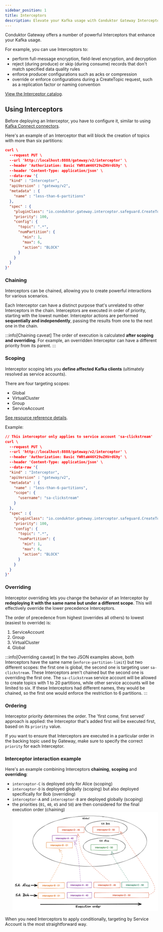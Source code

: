 ```yaml
---
sidebar_position: 1
title: Interceptors
description: Elevate your Kafka usage with Conduktor Gateway Interceptors
---
```


Conduktor Gateway offers a number of powerful Interceptors that enhance your Kafka usage.

For example, you can use Interceptors to:

- perform full-message encryption, field-level encryption, and decryption
- reject (during produce) or skip (during consume) records that don't match specified data quality rules
- enforce producer configurations such as acks or compression
- override or enforce configurations during a CreateTopic request, such as a replication factor or naming convention

 [View the Interceptor catalog](/gateway/category/interceptor-catalog/).

## Using Interceptors

Before deploying an Interceptor, you have to configure it, similar to using [Kafka Connect connectors](/platform/navigation/console/kafka-connect/#add-a-connector).

Here's an example of an Interceptor that will block the creation of topics with more than six partitions:

````json
curl \
  --request PUT \
  --url 'http://localhost:8888/gateway/v2/interceptor' \
  --header 'Authorization: Basic YWRtaW46Y29uZHVrdG9y' \
  --header 'Content-Type: application/json' \
  --data-raw '{
  "kind" : "Interceptor",
  "apiVersion" : "gateway/v2",
  "metadata" : {
    "name" : "less-than-6-partitions"
  },
  "spec" : {
    "pluginClass": "io.conduktor.gateway.interceptor.safeguard.CreateTopicPolicyPlugin",
    "priority": 100,
    "config": {
      "topic": ".*",
      "numPartition": {
        "min": 1,
        "max": 6,
        "action": "BLOCK"
      }
    }
  }
}'
````

### Chaining

Interceptors can be chained, allowing you to create powerful interactions for various scenarios.

Each Interceptor can have a distinct purpose that's unrelated to other Interceptors in the chain. Interceptors are executed in order of priority, starting with the lowest number. Interceptor actions are performed **sequentially and independently**, passing the results from one to the next one in the chain.

:::info[Chaining caveat]
The order of execution is calculated **after scoping and overriding**. For example, an overridden Interceptor can have a different priority from its parent.
:::

### Scoping

Interceptor scoping lets you **define affected Kafka clients** (ultimately resolved as service accounts).

There are four targeting scopes:

- Global
- VirtualCluster
- Group
- ServiceAccount  

[See resource reference details](/gateway/reference/resources-reference/#interceptor-targeting).

Example:

````json
// This interceptor only applies to service account 'sa-clickstream'
curl \
  --request PUT \
  --url 'http://localhost:8888/gateway/v2/interceptor' \
  --header 'Authorization: Basic YWRtaW46Y29uZHVrdG9y' \
  --header 'Content-Type: application/json' \
  --data-raw '{
  "kind" : "Interceptor",
  "apiVersion" : "gateway/v2",
  "metadata" : {
    "name" : "less-than-6-partitions",
    "scope": {
      "username": "sa-clickstream"
    }
  },
  "spec" : {
    "pluginClass": "io.conduktor.gateway.interceptor.safeguard.CreateTopicPolicyPlugin",
    "priority": 100,
    "config": {
      "topic": ".*",
      "numPartition": {
        "min": 1,
        "max": 6,
        "action": "BLOCK"
      }
    }
  }
}'
````

### Overriding

Interceptor overriding lets you change the behavior of an Interceptor by **redeploying it with the same name but under a different scope**. This will effectively override the lower precedence Interceptors.

The order of precedence from highest (overrides all others) to lowest (easiest to override) is:

1. ServiceAccount
1. Group
1. VirtualCluster
1. Global

:::info[Overriding caveat]
In the two JSON examples above, both Interceptors have the same name (`enforce-partition-limit`) but two different scopes: the first one is global, the second one is targeting user `sa-clickstream`. These Interceptors aren't chained but the second one is overriding the first one. The `sa-clickstream` service account will be allowed to create topics with 1 to 20 partitions, while other service accounts will be limited to six. If these Interceptors had different names, they would be chained, so the first one would enforce the restriction to 6 partitions.
:::

### Ordering

Interceptor priority determines the order. The 'first come, first served' approach is applied: the Interceptor that's added first will be executed first, based on its `priority` value.

If you want to ensure that Interceptors are executed in a particular order in the backing topic used by Gateway, make sure to specify the correct `priority` for each Interceptor.

### Interceptor interaction example

Here's an example combining Interceptors **chaining**, **scoping** and **overriding**:

- `interceptor-C` is deployed only for Alice (scoping)
- `interceptor-D` is deployed globally (scoping) but also deployed specifically for Bob (overriding)
- `interceptor-A` and `interceptor-B` are deployed globally (scoping)
- the priorities (`01`, `40`, `45` and `50`) are then considered for the final execution order (chaining)
  ![Interceptor example](img/interceptor-example.png)

When you need Interceptors to apply conditionally, targeting by Service Account is the most straightforward way.
